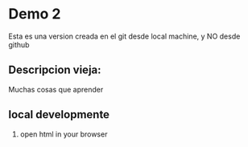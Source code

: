 # Demo 2

Esta es una version creada en el git desde local machine, y NO desde github

## Descripcion vieja:

Muchas cosas que aprender

## local developmente

1. open html in your browser
